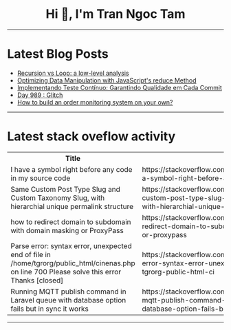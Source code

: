 <h1 align="center">Hi 👋, I'm Tran Ngoc Tam</h1>

---

# Latest Blog Posts 
<!-- BLOG-POST-LIST:START -->
- [Recursion vs Loop: a low-level analysis](https://dev.to/lucaslealllc/recursion-vs-loop-a-low-level-analysis-4akc)
- [Optimizing Data Manipulation with JavaScript&#39;s reduce Method](https://dev.to/ayoashy/optimizing-data-manipulation-with-javascripts-reduce-method-e2l)
- [Implementando Teste Contínuo: Garantindo Qualidade em Cada Commit](https://dev.to/womakerscode/implementando-teste-continuo-garantindo-qualidade-em-cada-commit-3bon)
- [Day 989 : Glitch](https://dev.to/dwane/day-989-glitch-14f3)
- [How to build an order monitoring system on your own?](https://dev.to/sqlman/how-to-build-an-order-monitoring-system-on-your-own-3b8)
<!-- BLOG-POST-LIST:END -->

---

# Latest stack oveflow activity
<table>
  <tr><th>Title</th><th>Link</th></tr>
  <!-- STACKOVERFLOW:START --><tr><td>I have a symbol right before any code in my source code</td><td>https://stackoverflow.com/questions/78737823/i-have-a-symbol-right-before-any-code-in-my-source-code</td></tr><tr><td>Same Custom Post Type Slug and Custom Taxonomy Slug, with hierarchial unique permalink structure</td><td>https://stackoverflow.com/questions/78737822/same-custom-post-type-slug-and-custom-taxonomy-slug-with-hierarchial-unique-per</td></tr><tr><td>how to redirect domain to subdomain with domain masking or ProxyPass</td><td>https://stackoverflow.com/questions/78737813/how-to-redirect-domain-to-subdomain-with-domain-masking-or-proxypass</td></tr><tr><td>Parse error: syntax error, unexpected end of file in /home/tgrorg/public_html/cinenas.php on line 700 Please solve this error Thanks [closed]</td><td>https://stackoverflow.com/questions/78737782/parse-error-syntax-error-unexpected-end-of-file-in-home-tgrorg-public-html-ci</td></tr><tr><td>Running MQTT publish command in Laravel queue with database option fails but in sync it works</td><td>https://stackoverflow.com/questions/78737701/running-mqtt-publish-command-in-laravel-queue-with-database-option-fails-but-in</td></tr><!-- STACKOVERFLOW:END -->
</table>

---


